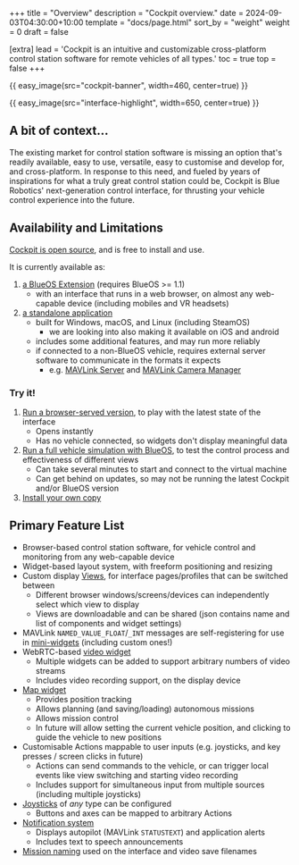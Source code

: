 +++
title = "Overview"
description = "Cockpit overview."
date = 2024-09-03T04:30:00+10:00
template = "docs/page.html"
sort_by = "weight"
weight = 0
draft = false

[extra]
lead = 'Cockpit is an intuitive and customizable cross-platform control station software for remote vehicles of all types.'
toc = true
top = false
+++

{{ easy_image(src="cockpit-banner", width=460, center=true) }}

{{ easy_image(src="interface-highlight", width=650, center=true) }}

## A bit of context...

The existing market for control station software is missing an option that's readily available, easy to use, versatile, easy to customise and develop for, and cross-platform. In response to this need, and fueled by years of inspirations for what a truly great control station could be, Cockpit is Blue Robotics' next-generation control interface, for thrusting your vehicle control experience into the future.

## Availability and Limitations

[Cockpit is open source](https://github.com/bluerobotics/cockpit), and is free to install and use.

It is currently available as: 
1. [a BlueOS Extension](https://docs.bluerobotics.com/BlueOS-Extensions-Repository#:~:text=Cockpit,-Maintainer) (requires BlueOS >= 1.1)
   - with an interface that runs in a web browser, on almost any web-capable device (including mobiles and VR headsets)
1. [a standalone application](../installation#self-contained-application)
   - built for Windows, macOS, and Linux (including SteamOS)
      - we are looking into also making it available on iOS and android
   - includes some additional features, and may run more reliably
   - if connected to a non-BlueOS vehicle, requires external server software to communicate in the formats it expects
      - e.g. [MAVLink Server](https://github.com/bluerobotics/mavlink-server)
        and [MAVLink Camera Manager](https://github.com/mavlink/mavlink-camera-manager)

### Try it!

1. [Run a browser-served version](https://docs.bluerobotics.com/cockpit), to play with the latest state of the interface
   - Opens instantly
   - Has no vehicle connected, so widgets don't display meaningful data
1. [Run a full vehicle simulation with BlueOS](https://blueos.cloud/bluesim), to test the control process and effectiveness of different views
   - Can take several minutes to start and connect to the virtual machine
   - Can get behind on updates, so may not be running the latest Cockpit and/or BlueOS version
1. [Install your own copy](../installation)

## Primary Feature List

- Browser-based control station software, for vehicle control and monitoring from any web-capable device
- Widget-based layout system, with freeform positioning and resizing
- Custom display [Views](../advanced/#views), for interface pages/profiles that can be switched between
    - Different browser windows/screens/devices can independently select which view to display
    - Views are downloadable and can be shared (json contains name and list of components and widget settings)
- MAVLink `NAMED_VALUE_FLOAT`/`_INT` messages are self-registering for use in [mini-widgets](../advanced/#mini-widgets) (including custom ones!)
- WebRTC-based [video widget](../advanced/#video)
    - Multiple widgets can be added to support arbitrary numbers of video streams
    - Includes video recording support, on the display device
- [Map widget](../advanced/#map)
    - Provides position tracking
    - Allows planning (and saving/loading) autonomous missions
    - Allows mission control
    - In future will allow setting the current vehicle position, and clicking to guide the vehicle to new positions
- Customisable Actions mappable to user inputs (e.g. joysticks, and key presses / screen clicks in future)
    - Actions can send commands to the vehicle, or can trigger local events like view switching and starting video recording
    - Includes support for simultaneous input from multiple sources (including multiple joysticks)
- [Joysticks](../advanced/#joysticks) of _any_ type can be configured
    - Buttons and axes can be mapped to arbitrary Actions
- [Notification system](../advanced/#alerts)
    - Displays autopilot (MAVLink `STATUSTEXT`) and application alerts
    - Includes text to speech announcements
- [Mission naming](../advanced/#mission-name) used on the interface and video save filenames
